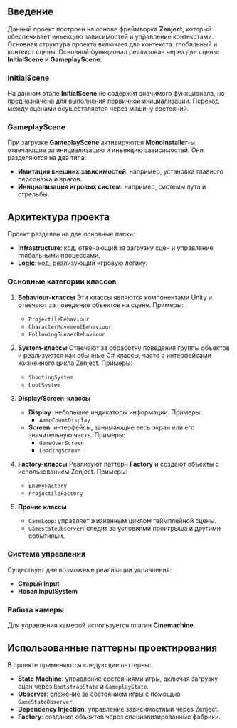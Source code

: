 ## Введение
Данный проект построен на основе фреймворка **Zenject**, который обеспечивает инъекцию зависимостей и управление контекстами. Основная структура проекта включает два контекста: глобальный и контекст сцены. Основной функционал реализован через две сцены: **InitialScene** и **GameplayScene**.

### InitialScene
На данном этапе **InitialScene** не содержит значимого функционала, но предназначена для выполнения первичной инициализации. Переход между сценами осуществляется через машину состояний.
### GameplayScene
При загрузке **GameplayScene** активируются **MonoInstaller**-ы, отвечающие за инициализацию и инъекцию зависимостей. Они разделяются на два типа:
- **Имитация внешних зависимостей**: например, установка главного персонажа и врагов.
- **Инициализация игровых систем**: например, системы лута и стрельбы.
## Архитектура проекта
Проект разделен на две основные папки:
- **Infrastructure**: код, отвечающий за загрузку сцен и управление глобальными процессами.
- **Logic**: код, реализующий игровую логику.
### Основные категории классов
1. **Behaviour-классы**
   Эти классы являются компонентами Unity и отвечают за поведение объектов на сцене. Примеры:
   - `ProjectileBehaviour`
   - `CharacterMovementBehaviour`
   - `FollowingGunnerBehaviour`

2. **System-классы**
   Отвечают за обработку поведения группы объектов и реализуются как обычные C# классы, часто с интерфейсами жизненного цикла Zenject. Примеры:
   - `ShootingSystem`
   - `LootSystem`

3. **Display/Screen-классы**
   - **Display**: небольшие индикаторы информации. Примеры:
	   - `AmmoCountDisplay`
   - **Screen**: интерфейсы, занимающие весь экран или его значительную часть. Примеры:
	   - `GameOverScreen`
	   - `LoadingScreen`

4. **Factory-классы**
   Реализуют паттерн **Factory** и создают объекты с использованием Zenject. Примеры:
   - `EnemyFactory`
   - `ProjectileFactory`

5. **Прочие классы**
   - `GameLoop`: управляет жизненным циклом геймплейной сцены.
   - `GameStateObserver`: следит за условиями проигрыша и другими событиями.
### Система управления
Существует две возможные реализации управления:
- **Старый Input**
- **Новая InputSystem**
### Работа камеры
Для управления камерой используется плагин **Cinemachine**.
## Использованные паттерны проектирования
В проекте применяются следующие паттерны:
- **State Machine**: управление состояниями игры, включая загрузку сцен через `BootstrapState` и `GameplayState`.
- **Observer**: слежение за состоянием игры с помощью `GameStateObserver`.
- **Dependency Injection**: управление зависимостями через Zenject.
- **Factory**: создание объектов через специализированные фабрики.
